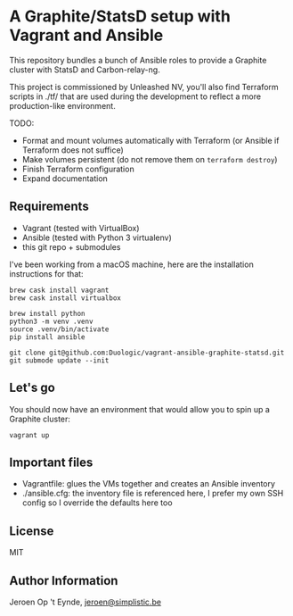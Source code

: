A Graphite/StatsD setup with Vagrant and Ansible
================================================

This repository bundles a bunch of Ansible roles to provide a Graphite cluster with StatsD and Carbon-relay-ng.

This project is commissioned by Unleashed NV, you'll also find Terraform scripts in ./tf/ that are used during the development to reflect a more production-like environment.

TODO:
- Format and mount volumes automatically with Terraform (or Ansible if Terraform does not suffice)
- Make volumes persistent (do not remove them on `terraform destroy`)
- Finish Terraform configuration
- Expand documentation

Requirements
------------

- Vagrant (tested with VirtualBox)
- Ansible (tested with Python 3 virtualenv)
- this git repo + submodules

I've been working from a macOS machine, here are the installation instructions for that:

    brew cask install vagrant
    brew cask install virtualbox

    brew install python
    python3 -m venv .venv
    source .venv/bin/activate
    pip install ansible

    git clone git@github.com:Duologic/vagrant-ansible-graphite-statsd.git
    git submode update --init

Let's go
--------

You should now have an environment that would allow you to spin up a Graphite cluster:

    vagrant up

Important files
---------------

- Vagrantfile: glues the VMs together and creates an Ansible inventory
- ./ansible.cfg: the inventory file is referenced here, I prefer my own SSH config so I override the defaults here too

License
-------

MIT

Author Information
------------------

Jeroen Op 't Eynde, jeroen@simplistic.be
